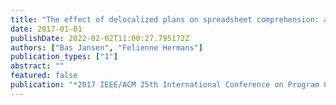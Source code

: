```yaml
---
title: "The effect of delocalized plans on spreadsheet comprehension: a controlled experiment"
date: 2017-01-01
publishDate: 2022-02-02T11:00:27.795172Z
authors: ["Bas Jansen", "Felienne Hermans"]
publication_types: ["1"]
abstract: ""
featured: false
publication: "*2017 IEEE/ACM 25th International Conference on Program Comprehension (ICPC)*"
---
```



